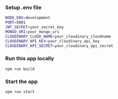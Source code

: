 ### Setup .env file

```bash
NODE_ENV=development
PORT=5001
JWT_SECRET=your_secret_key
MONGO_URI=your_mongo_uri
CLOUDINARY_CLOUD_NAME=your_cloudinary_cloudname
CLOUDINARY_API_KEY=your_cloudinary_api_key
CLOUDINARY_API_SECRET=your_cloudinary_api_secret 
```

### Run this app locally

```shell
npm run build
```

### Start the app

```shell
npm run start
```